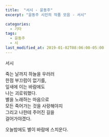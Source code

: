 ```yaml
---
title:  "서시 - 윤동주"
excerpt: "윤동주 시인의 작품 모음 - 서시"

categories:
  - 기타
tags:
  - 윤동주
  - 시
last_modified_at: 2019-01-02T08:06:00-05:00
---
```


서시

죽는 날까지 하늘을 우러러  
한점 부끄럼이 없기를,  
잎새에 이는 바람에도  
나는 괴로워했다.  
별을 노래하는 마음으로  
모든 죽어가는 것을 사랑해야지  
그리고 나한테 주어진 길을  
걸어가야겠다.  

오늘밤에도 별이 바람에 스치운다.
